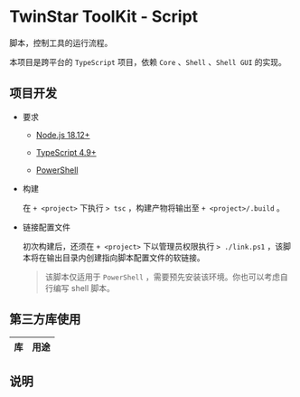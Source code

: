 # TwinStar ToolKit - Script

脚本，控制工具的运行流程。

本项目是跨平台的 `TypeScript` 项目，依赖 `Core` 、`Shell` 、`Shell GUI` 的实现。

## 项目开发

* 要求
	
	* [Node.js 18.12+](https://nodejs.org/)
	
	* [TypeScript 4.9+](https://www.typescriptlang.org/)
	
	* [PowerShell](https://learn.microsoft.com/powershell/)

* 构建
	
	在 `+ <project>` 下执行 `> tsc` ，构建产物将输出至 `+ <project>/.build` 。

* 链接配置文件
	
	初次构建后，还须在 `+ <project>` 下以管理员权限执行 `> ./link.ps1` ，该脚本将在输出目录内创建指向脚本配置文件的软链接。
	
	> 该脚本仅适用于 `PowerShell` ，需要预先安装该环境。你也可以考虑自行编写 shell 脚本。

## 第三方库使用

| 库 | 用途 |
|:--:|:----:|

## 说明

